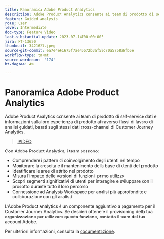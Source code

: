```yaml
---
title: Panoramica Adobe Product Analytics
description: Adobe Product Analytics consente ai team di prodotto di self-service dati e informazioni sulla loro esperienza di prodotto attraverso flussi di lavoro di analisi guidati, basati sugli stessi dati cross-channel di Customer Journey Analytics.
feature: Guided Analysis
role: User
level: Intermediate
doc-type: Feature Video
last-substantial-update: 2023-07-14T00:00:00Z
jira: KT-13650
thumbnail: 3421621.jpeg
source-git-commit: ea7e4e61675f7ae46672b3af5bc70a5758a6fb5e
workflow-type: tm+mt
source-wordcount: '174'
ht-degree: 4%

---
```



# Panoramica Adobe Product Analytics

Adobe Product Analytics consente ai team di prodotto di self-service dati e informazioni sulla loro esperienza di prodotto attraverso flussi di lavoro di analisi guidati, basati sugli stessi dati cross-channel di Customer Journey Analytics.

>[!VIDEO](https://video.tv.adobe.com/v/3421621/?learn=on)

Con Adobe Product Analytics, i team possono:

* Comprendere i pattern di coinvolgimento degli utenti nel tempo
* Monitorare la crescita e il mantenimento della base di utenti del prodotto
* Identificare le aree di attrito nel prodotto
* Misura l’impatto delle versioni di funzioni &#x200B; primo utilizzo
* Scopri segmenti significativi di utenti per interagire e sviluppare con il prodotto durante tutto il loro percorso
* Connessione ad Analysis Workspace per analisi più approfondite e collaborazione con gli analisti

L’Adobe Product Analytics è un componente aggiuntivo a pagamento per il Customer Journey Analytics. Se desideri ottenere il provisioning della tua organizzazione per utilizzare questa funzione, contatta il team del tuo account Adobe.

Per ulteriori informazioni, consulta la [documentazione](https://experienceleague.adobe.com/docs/analytics-platform/using/guided-analysis/overview.html).
